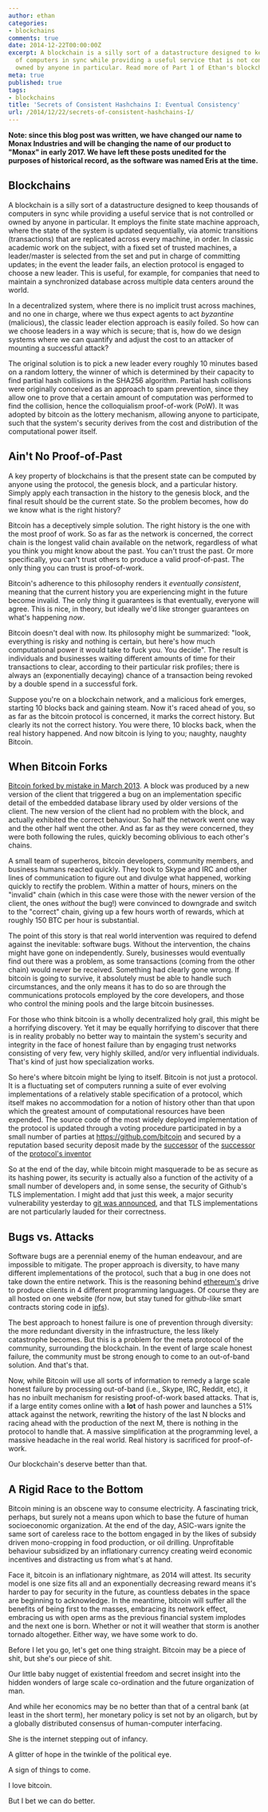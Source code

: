 ```yaml
---
author: ethan
categories:
- blockchains
comments: true
date: 2014-12-22T00:00:00Z
excerpt: A blockchain is a silly sort of a datastructure designed to keep thousands
  of computers in sync while providing a useful service that is not controlled or
  owned by anyone in particular. Read more of Part 1 of Ethan's blockchain tome here.
meta: true
published: true
tags:
- blockchains
title: 'Secrets of Consistent Hashchains I: Eventual Consistency'
url: /2014/12/22/secrets-of-consistent-hashchains-I/
---
```


**Note: since this blog post was written, we have changed our name to Monax Industries and will be changing the name of our product to "Monax" in early 2017. We have left these posts unedited for the purposes of historical record, as the software was named Eris at the time.**

## Blockchains

A blockchain is a silly sort of a datastructure designed to keep thousands of computers in sync while providing a useful service that is not controlled or owned by anyone in particular. It employs the finite state machine approach, where the state of the system is updated sequentially, via atomic transitions (transactions) that are replicated across every machine, in order. In classic academic work on the subject, with a fixed set of trusted machines, a leader/master is selected from the set and put in charge of committing updates; in the event the leader fails, an election protocol is engaged to choose a new leader. This is useful, for example, for companies that need to maintain a synchronized database across multiple data centers around the world.

In a decentralized system, where there is no implicit trust across machines, and no one in charge, where we thus expect agents to act *byzantine* (malicious), the classic leader election approach is easily foiled. So how can we choose leaders in a way which is secure; that is, how do we design systems where we can quantify and adjust the cost to an attacker of mounting a successful attack?

The original solution is to pick a new leader every roughly 10 minutes based on a random lottery, the winner of which is determined by their capacity to find partial hash collisions in the SHA256 algorithm. Partial hash collisions were originally conceived as an approach to spam prevention, since they allow one to prove that a certain amount of computation was performed to find the collision, hence the colloquialism proof-of-work (PoW). It was adopted by bitcoin as the lottery mechanism, allowing anyone to participate, such that the system's security derives from the cost and distribution of the computational power itself.

## Ain't No Proof-of-Past

A key property of blockchains is that the present state can be computed by anyone using the protocol, the genesis block, and a particular history. Simply apply each transaction in the history to the genesis block, and the final result should be the current state. So the problem becomes, how do we know what is the right history?

Bitcoin has a deceptively simple solution. The right history is the one with the most proof of work. So as far as the network is concerned, the correct chain is the longest valid chain available on the network, regardless of what you think you might know about the past. You can't trust the past. Or more specifically, you can't trust others to produce a valid proof-of-past. The only thing you can trust is proof-of-work.

Bitcoin's adherence to this philosophy renders it *eventually consistent*, meaning that the current history you are experiencing might in the future become invalid. The only thing it guarantees is that eventually, everyone will agree. This is nice, in theory, but ideally we'd like stronger guarantees on what's happening *now*.

Bitcoin doesn't deal with now. Its philosophy might be summarized: "look, everything is risky and nothing is certain, but here's how much computational power it would take to fuck you. You decide". The result is individuals and businesses waiting different amounts of time for their transactions to clear, according to their particular risk profiles; there is always an (exponentially decaying) chance of a transaction being revoked by a double spend in a successful fork.

Suppose you're on a blockchain network, and a malicious fork emerges, starting 10 blocks back and gaining steam. Now it's raced ahead of you, so as far as the bitcoin protocol is concerned, it marks the correct history. But clearly its not the correct history. You were there, 10 blocks back, when the real history happened. And now bitcoin is lying to you; naughty, naughty Bitcoin.

## When Bitcoin Forks

[Bitcoin forked by mistake in March 2013](https://github.com/bitcoin/bips/blob/master/bip-0050.mediawiki). A block was produced by a new version of the client that triggered a bug on an implementation specific detail of the embedded database library used by older versions of the client. The new version of the client had no problem with the block, and actually exhibited the correct behaviour. So half the network went one way and the other half went the other. And as far as they were concerned, they were both following the rules, quickly becoming oblivious to each other's chains.

A small team of superheros, bitcoin developers, community members, and business humans reacted quickly. They took to Skype and IRC and other lines of communication to figure out and divulge what happened, working quickly to rectify the problem. Within a matter of hours, miners on the "invalid" chain (which in this case were those with the newer version of the client, the ones *without* the bug!) were convinced to downgrade and switch to the "correct" chain, giving up a few hours worth of rewards, which at roughly 150 BTC per hour is substantial.

The point of this story is that real world intervention was required to defend against the inevitable: software bugs. Without the intervention, the chains might have gone on independently. Surely, businesses would eventually find out there was a problem, as some transactions (coming from the other chain) would never be received. Something had clearly gone wrong. If bitcoin is going to survive, it absolutely must be able to handle such circumstances, and the only means it has to do so are through the communications protocols employed by the core developers, and those who control the mining pools and the large bitcoin businesses.

For those who think bitcoin is a wholly decentralized holy grail, this might be a horrifying discovery. Yet it may be equally horrifying to discover that there is in reality probably no better way to maintain the system's security and integrity in the face of honest failure than by engaging trust networks consisting of very few, very highly skilled, and/or very influential individuals. That's kind of just how specialization works.

So here's where bitcoin might be lying to itself. Bitcoin is not just a protocol. It is a fluctuating set of computers running a suite of ever evolving implementations of a relatively stable specification of a protocol, which itself makes no accommodation for a notion of history other than that upon which the greatest amount of computational resources have been expended. The source code of the most widely deployed implementation of the protocol is updated through a voting procedure participated in by a small number of parties at https://github.com/bitcoin and secured by a reputation based security deposit made by the [successor](https://github.com/laanwj) of the [successor](https://github.com/gavinandresen) of the [protocol's inventor](https://github.com/bitcoin/bitcoin/commit/4405b78d6059e536c36974088a8ed4d9f0f29898)

So at the end of the day, while bitcoin might masquerade to be as secure as its hashing power, its security is actually also a function of the activity of a small number of developers and, in some sense, the security of Github's TLS implementation. I might add that just this week, a major security vulnerability yesterday to [git was announced](http://thehackernews.com/2014/12/critical-git-client-vulnerability-allow_19.html), and that TLS implementations are not particularly lauded for their correctness.

## Bugs vs. Attacks

Software bugs are a perennial enemy of the human endeavour, and are impossible to mitigate. The proper approach is diversity, to have many different implementations of the protocol, such that a bug in one does not take down the entire network. This is the reasoning behind [ethereum's](https://github.com/ethereum) drive to produce clients in 4 different programming languages. Of course they are all hosted on one website (for now, but stay tuned for github-like smart contracts storing code in [ipfs](http://ipfs.io)).

The best approach to honest failure is one of prevention through diversity: the more redundant diversity in the infrastructure, the less likely catastrophe becomes. But this is a problem for the meta protocol of the community, surrounding the blockchain. In the event of large scale honest failure, the community must be strong enough to come to an out-of-band solution. And that's that.

Now, while Bitcoin will use all sorts of information to remedy a large scale honest failure by processing out-of-band (i.e., Skype, IRC, Reddit, etc), it has no inbuilt mechanism for resisting proof-of-work based attacks. That is, if a large entity comes online with a **lot** of hash power and launches a 51% attack against the network, rewriting the history of the last N blocks and racing ahead with the production of the next M, there is nothing in the protocol to handle that. A massive simplification at the programming level, a massive headache in the real world. Real history is sacrificed for proof-of-work.

Our blockchain's deserve better than that.

## A Rigid Race to the Bottom

Bitcoin mining is an obscene way to consume electricity. A fascinating trick, perhaps, but surely not a means upon which to base the future of human socioeconomic organization. At the end of the day, ASIC-wars ignite the same sort of careless race to the bottom engaged in by the likes of subsidy driven mono-cropping in food production, or oil drilling. Unprofitable behaviour subsidized by an inflationary currency creating weird economic incentives and distracting us from what's at hand.

Face it, bitcoin is an inflationary nightmare, as 2014 will attest. Its security model is one size fits all and an exponentially decreasing reward means it's harder to pay for security in the future, as countless debates in the space are beginning to acknowledge. In the meantime, bitcoin will suffer all the benefits of being first to the masses, embracing its network effect, embracing us with open arms as the previous financial system implodes and the next one is born. Whether or not it will weather that storm is another tornado altogether. Either way, we have some work to do.

Before I let you go, let's get one thing straight. Bitcoin may be a piece of shit, but she's our piece of shit.

Our little baby nugget of existential freedom and secret insight into the hidden wonders of large scale co-ordination and the future organization of man.

And while her economics may be no better than that of a central bank (at least in the short term), her monetary policy is set not by an oligarch, but by a globally distributed consensus of human-computer interfacing.

She is the internet stepping out of infancy.

A glitter of hope in the twinkle of the political eye.

A sign of things to come.

I love bitcoin.

But I bet we can do better.